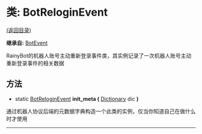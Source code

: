 # 类: BotReloginEvent

[(返回目录)](./)

**继承自:** [BotEvent](BotEvent.md)

RainyBot的机器人账号主动重新登录事件类，其实例记录了一次机器人账号主动重新登录事件的相关数据

## 方法

* static [BotReloginEvent](BotReloginEvent.md) **init\_meta (** [Dictionary](https://docs.godotengine.org/en/latest/classes/class\_dictionary.html) dic **)**

通过机器人协议后端的元数据字典构造一个此类的实例，仅当你知道自己在做什么时才使用

***

